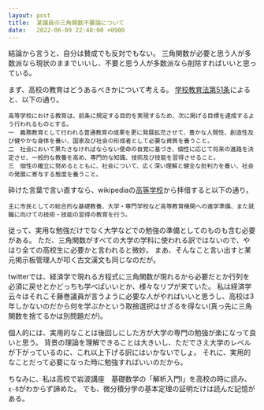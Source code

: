```yaml
---
layout: post
title:  某議員の三角関数不要論について
date:   2022-06-09 22:48:00 +0900
---
```

結論から言うと、自分は賛成でも反対でもない。
三角関数が必要と思う人が多数派なら現状のままでいいし、不要と思う人が多数派なら削除すればいいと思っている。

まず、高校の教育はどうあるべきかについて考える。
[学校教育法第51条](https://elaws.e-gov.go.jp/document?lawid=322AC0000000026#Mp-Ch_6)によると、以下の通り。

```
高等学校における教育は、前条に規定する目的を実現するため、次に掲げる目標を達成するよう行われるものとする。
一　義務教育として行われる普通教育の成果を更に発展拡充させて、豊かな人間性、創造性及び健やかな身体を養い、国家及び社会の形成者として必要な資質を養うこと。
二　社会において果たさなければならない使命の自覚に基づき、個性に応じて将来の進路を決定させ、一般的な教養を高め、専門的な知識、技術及び技能を習得させること。
三　個性の確立に努めるとともに、社会について、広く深い理解と健全な批判力を養い、社会の発展に寄与する態度を養うこと。
```

砕けた言葉で言い直すなら、wikipediaの[高等学校](https://ja.wikipedia.org/wiki/%E9%AB%98%E7%AD%89%E5%AD%A6%E6%A0%A1)から拝借すると以下の通り。

```
主に市民としての総合的な基礎教養、大学・専門学校など高等教育機関への進学準備、また就職に向けての技術・技能の習得の教育を行う。 
```

従って、実用な勉強だけでなく大学などでの勉強の準備としてのものも含む必要がある。
ただ、三角関数がすべての大学の学科に使われる訳ではないので、やはり全ての高校生に必要かと言われると微妙。
まあ、そんなこと言い出すと某元掲示板管理人が叩く古文漢文も同じなのだが。

twitterでは、経済学で現れる方程式に三角関数が現れるから必要だとか行列を必須に戻せとかどっちも学べばいいとか、様々なリプが来ていた。
私は経済学云々はそれこそ藤巻議員が言うように必要な人がやればいいと思うし、高校は3年しかないのだから何を学ぶかという取捨選択はせざるを得ない(真っ先に三角関数を捨てるかは別問題だが)。

個人的には、実用的なことは後回しにした方が大学の専門の勉強が楽になって良いと思う。
背景の理論を理解できることは大きいし、ただでさえ大学のレベルが下がっているのに、これ以上下げる訳にはいかないでしょ。
それに、実用的なことだって必要になった時に勉強すればいいのだから。

ちなみに、私は高校で岩波講座　基礎数学の「解析入門I」を高校の時に読み、`ε-δ`がわからず諦めた。
でも、微分積分学の基本定理の証明だけは読んだ記憶がある。
